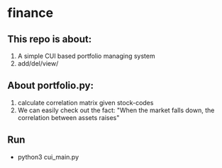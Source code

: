 # finance
## This repo is about:
  1. A simple CUI based portfolio managing system
  2. add/del/view/
## About portfolio.py:
  1. calculate correlation matrix given stock-codes
  2. We can easily check out the fact:
  "When the market falls down, the correlation between assets raises"
## Run
- python3 cui_main.py
